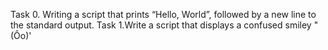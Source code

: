 Task 0. Writing a script that prints “Hello, World”, followed by a new line to the standard output.
Task 1.Write a script that displays a confused smiley "(Ôo)'
